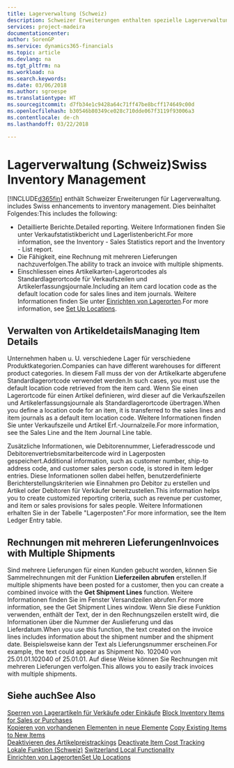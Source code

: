 ```yaml
---
title: Lagerverwaltung (Schweiz)
description: Schweizer Erweiterungen enthalten spezielle Lagerverwaltungsfunktionen.
services: project-madeira
documentationcenter: 
author: SorenGP
ms.service: dynamics365-financials
ms.topic: article
ms.devlang: na
ms.tgt_pltfrm: na
ms.workload: na
ms.search.keywords: 
ms.date: 03/06/2018
ms.author: sgroespe
ms.translationtype: HT
ms.sourcegitcommit: d7fb34e1c9428a64c71ff47be8bcff174649c00d
ms.openlocfilehash: b30546b80349ce028c710dde067f3119f93006a3
ms.contentlocale: de-ch
ms.lasthandoff: 03/22/2018

---
```

# <a name="swiss-inventory-management"></a><span data-ttu-id="14140-103">Lagerverwaltung (Schweiz)</span><span class="sxs-lookup"><span data-stu-id="14140-103">Swiss Inventory Management</span></span>
[!INCLUDE[d365fin](../../includes/d365fin_md.md)]<span data-ttu-id="14140-104"> enthält Schweizer Erweiterungen für Lagerverwaltung.</span><span class="sxs-lookup"><span data-stu-id="14140-104"> includes Swiss enhancements to inventory management.</span></span> <span data-ttu-id="14140-105">Dies beinhaltet Folgendes:</span><span class="sxs-lookup"><span data-stu-id="14140-105">This includes the following:</span></span>  

- <span data-ttu-id="14140-106">Detaillierte Berichte.</span><span class="sxs-lookup"><span data-stu-id="14140-106">Detailed reporting.</span></span>  <span data-ttu-id="14140-107">Weitere Informationen finden Sie unter Verkaufstatistikbericht und Lagerlistenbericht.</span><span class="sxs-lookup"><span data-stu-id="14140-107">For more information, see the Inventory - Sales Statistics report and the Inventory - List report.</span></span>  
- <span data-ttu-id="14140-108">Die Fähigkeit, eine Rechnung mit mehreren Lieferungen nachzuverfolgen.</span><span class="sxs-lookup"><span data-stu-id="14140-108">The ability to track an invoice with multiple shipments.</span></span>  
- <span data-ttu-id="14140-109">Einschliessen eines Artikelkarten-Lagerortcodes als Standardlagerortcode für Verkaufszeilen und Artikelerfassungsjournale.</span><span class="sxs-lookup"><span data-stu-id="14140-109">Including an item card location code as the default location code for sales lines and item journals.</span></span> <span data-ttu-id="14140-110">Weitere Informationen finden Sie unter [Einrichten von Lagerorten](../../inventory-how-setup-locations.md).</span><span class="sxs-lookup"><span data-stu-id="14140-110">For more information, see [Set Up Locations](../../inventory-how-setup-locations.md).</span></span> 

## <a name="managing-item-details"></a><span data-ttu-id="14140-111">Verwalten von Artikeldetails</span><span class="sxs-lookup"><span data-stu-id="14140-111">Managing Item Details</span></span>  
<span data-ttu-id="14140-112">Unternehmen haben u. U. verschiedene Lager für verschiedene Produktkategorien.</span><span class="sxs-lookup"><span data-stu-id="14140-112">Companies can have different warehouses for different product categories.</span></span> <span data-ttu-id="14140-113">In diesem Fall muss der von der Artikelkarte abgerufene Standardlagerortcode verwendet werden.</span><span class="sxs-lookup"><span data-stu-id="14140-113">In such cases, you must use the default location code retrieved from the item card.</span></span> <span data-ttu-id="14140-114">Wenn Sie einen Lagerortcode für einen Artikel definieren, wird dieser auf die Verkaufszeilen und Artikelerfassungsjournale als Standardlagerortcode übertragen.</span><span class="sxs-lookup"><span data-stu-id="14140-114">When you define a location code for an item, it is transferred to the sales lines and item journals as a default item location code.</span></span> <span data-ttu-id="14140-115">Weitere Informationen finden Sie unter Verkaufszeile und Artikel Erf.-Journalzeile.</span><span class="sxs-lookup"><span data-stu-id="14140-115">For more information, see the Sales Line and the Item Journal Line table.</span></span>  

<span data-ttu-id="14140-116">Zusätzliche Informationen, wie Debitorennummer, Lieferadresscode und Debitorenvertriebsmitarbeitercode wird in Lagerposten gespeichert.</span><span class="sxs-lookup"><span data-stu-id="14140-116">Additional information, such as customer number, ship-to address code, and customer sales person code, is stored in item ledger entries.</span></span> <span data-ttu-id="14140-117">Diese Informationen sollen dabei helfen, benutzerdefinierte Berichterstellungskriterien wie Einnahmen pro Debitor zu erstellen und Artikel oder Debitoren für Verkäufer bereitzustellen.</span><span class="sxs-lookup"><span data-stu-id="14140-117">This information helps you to create customized reporting criteria, such as revenue per customer, and item or sales provisions for sales people.</span></span> <span data-ttu-id="14140-118">Weitere Informationen erhalten Sie in der Tabelle "Lagerposten".</span><span class="sxs-lookup"><span data-stu-id="14140-118">For more information, see the Item Ledger Entry table.</span></span>  

## <a name="invoices-with-multiple-shipments"></a><span data-ttu-id="14140-119">Rechnungen mit mehreren Lieferungen</span><span class="sxs-lookup"><span data-stu-id="14140-119">Invoices with Multiple Shipments</span></span>  
<span data-ttu-id="14140-120">Sind mehrere Lieferungen für einen Kunden gebucht worden, können Sie Sammelrechnungen mit der Funktion **Lieferzeilen abrufen** erstellen.</span><span class="sxs-lookup"><span data-stu-id="14140-120">If multiple shipments have been posted for a customer, then you can create a combined invoice with the **Get Shipment Lines** function.</span></span> <span data-ttu-id="14140-121">Weitere Informationen finden Sie im Fenster Versandzeilen abrufen.</span><span class="sxs-lookup"><span data-stu-id="14140-121">For more information, see the Get Shipment Lines window.</span></span> <span data-ttu-id="14140-122">Wenn Sie diese Funktion verwenden, enthält der Text, der in den Rechnungszeilen erstellt wird, die Informationen über die Nummer der Auslieferung und das Lieferdatum.</span><span class="sxs-lookup"><span data-stu-id="14140-122">When you use this function, the text created on the invoice lines includes information about the shipment number and the shipment date.</span></span> <span data-ttu-id="14140-123">Beispielsweise kann der Text als Lieferungsnummer erscheinen.</span><span class="sxs-lookup"><span data-stu-id="14140-123">For example, the text could appear as Shipment No.</span></span> <span data-ttu-id="14140-124">102040 von 25.01.01.</span><span class="sxs-lookup"><span data-stu-id="14140-124">102040 of 25.01.01.</span></span> <span data-ttu-id="14140-125">Auf diese Weise können Sie Rechnungen mit mehreren Lieferungen verfolgen.</span><span class="sxs-lookup"><span data-stu-id="14140-125">This allows you to easily track invoices with multiple shipments.</span></span>  

## <a name="see-also"></a><span data-ttu-id="14140-126">Siehe auch</span><span class="sxs-lookup"><span data-stu-id="14140-126">See Also</span></span>  
 <span data-ttu-id="14140-127">[Sperren von Lagerartikeln für Verkäufe oder Einkäufe](how-to-block-inventory-items-for-sales-or-purchases.md) </span><span class="sxs-lookup"><span data-stu-id="14140-127">[Block Inventory Items for Sales or Purchases](how-to-block-inventory-items-for-sales-or-purchases.md) </span></span>  
 <span data-ttu-id="14140-128">[Kopieren von vorhandenen Elementen in neue Elemente](how-to-copy-existing-items-to-new-items.md) </span><span class="sxs-lookup"><span data-stu-id="14140-128">[Copy Existing Items to New Items](how-to-copy-existing-items-to-new-items.md) </span></span>  
 <span data-ttu-id="14140-129">[Deaktivieren des Artikelpreistrackings](how-to-deactivate-item-cost-tracking.md) </span><span class="sxs-lookup"><span data-stu-id="14140-129">[Deactivate Item Cost Tracking](how-to-deactivate-item-cost-tracking.md) </span></span>  
 <span data-ttu-id="14140-130">[Lokale Funktion (Schweiz)](switzerland-local-functionality.md) </span><span class="sxs-lookup"><span data-stu-id="14140-130">[Switzerland Local Functionality](switzerland-local-functionality.md) </span></span>  
 [<span data-ttu-id="14140-131">Einrichten von Lagerorten</span><span class="sxs-lookup"><span data-stu-id="14140-131">Set Up Locations</span></span>](../../inventory-how-setup-locations.md)

